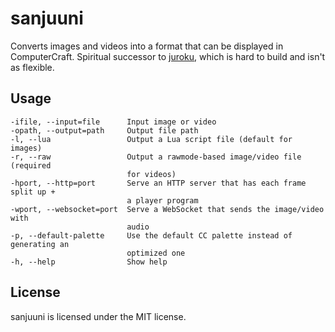 # sanjuuni
Converts images and videos into a format that can be displayed in ComputerCraft. Spiritual successor to [juroku](https://github.com/tmpim/juroku), which is hard to build and isn't as flexible.

## Usage
```
-ifile, --input=file      Input image or video
-opath, --output=path     Output file path
-l, --lua                 Output a Lua script file (default for images)
-r, --raw                 Output a rawmode-based image/video file (required 
                          for videos)
-hport, --http=port       Serve an HTTP server that has each frame split up + 
                          a player program
-wport, --websocket=port  Serve a WebSocket that sends the image/video with 
                          audio
-p, --default-palette     Use the default CC palette instead of generating an 
                          optimized one
-h, --help                Show help
```

## License
sanjuuni is licensed under the MIT license.